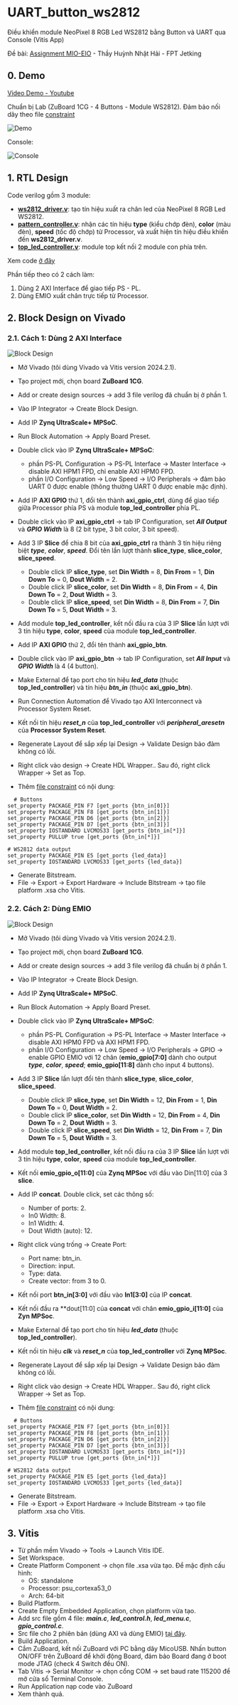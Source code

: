 # UART_button_ws2812

Điều khiển module NeoPixel 8 RGB Led WS2812 bằng Button và UART qua Console (Vitis App)

Đề bài: [Assignment MIO-EIO](Assigment_MIO-EIO.pdf) - Thầy Huỳnh Nhật Hải - FPT Jetking

## 0. Demo
 
[Video Demo - Youtube](https://youtu.be/NjMW7L0Sqqs)

Chuẩn bị Lab (ZuBoard 1CG - 4 Buttons - Module WS2812). Đảm bảo nối dây theo file [constraint](pins.xdc)

![Demo](images/lab_2.jpg)

Console:

![Console](images/console.png)

## 1. RTL Design
Code verilog gồm 3 module: 
- [**ws2812_driver.v**](verilog/ws2812_driver.v): tạo tín hiệu xuất ra chân led của NeoPixel 8 RGB Led WS2812.
- [**pattern_controller.v**](verilog/pattern_controller.v): nhận các tín hiệu **type** (kiểu chớp đèn), **color** (màu đèn), **speed** (tốc độ chớp) từ Processor, và xuất hiện tín hiệu điều khiển đến **ws2812_driver.v**.
- [**top_led_controller.v**](verilog/top_led_controller.v): module top kết nối 2 module con phía trên.

Xem code [ở đây](verilog/)

Phần tiếp theo có 2 cách làm:
1. Dùng 2 AXI Interface để giao tiếp PS - PL.
2. Dùng EMIO xuất chân trực tiếp từ Processor.

## 2. Block Design on Vivado
### 2.1. Cách 1: Dùng 2 AXI Interface

![Block Design](images/diagram1_AXI.png)

- Mở Vivado (tôi dùng Vivado và Vitis version 2024.2.1).
- Tạo project mới, chọn board **ZuBoard 1CG**.
- Add or create design sources -> add 3 file verilog đã chuẩn bị ở phần 1.
- Vào IP Integrator -> Create Block Design.
  
- Add IP **Zynq UltraScale+ MPSoC**.
- Run Block Automation -> Apply Board Preset.
- Double click vào IP **Zynq UltraScale+ MPSoC**:
  + phần PS-PL Configuration -> PS-PL Interface -> Master Interface -> disable AXI HPM1 FPD, chỉ enable AXI HPM0 FPD.
  + phần I/O Configuration -> Low Speed -> I/O Peripherals -> đảm bảo UART 0 được enable (thông thường UART 0 được enable mặc định).
    
- Add IP **AXI GPIO** thứ 1, đổi tên thành **axi_gpio_ctrl**, dùng để giao tiếp giữa Processor phía PS và module **top_led_controller** phía PL.
- Double click vào IP **axi_gpio_ctrl** -> tab IP Configuration, set ***All Output*** và ***GPIO Width*** là 8 (2 bit type, 3 bit color, 3 bit speed).
  
- Add 3 IP **Slice** để chia 8 bit của **axi_gpio_ctrl** ra thành 3 tín hiệu riêng biệt ***type***, ***color***, ***speed***. Đổi tên lần lượt thành **slice_type**, **slice_color**, **slice_speed**.
  + Double click IP **slice_type**, set **Din Width** = 8, **Din From** = 1, **Din Down To** = 0, **Dout Width** = 2.
  + Double click IP **slice_color**, set **Din Width** = 8, **Din From** = 4, **Din Down To** = 2, **Dout Width** = 3.
  + Double click IP **slice_speed**, set **Din Width** = 8, **Din From** = 7, **Din Down To** = 5, **Dout Width** = 3.
 
- Add module **top_led_controller**, kết nối đầu ra của 3 IP **Slice** lần lượt với 3 tín hiệu **type**, **color**, **speed** của module **top_led_controller**.

- Add IP **AXI GPIO** thứ 2, đổi tên thành **axi_gpio_btn**.
- Double click vào IP **axi_gpio_btn** -> tab IP Configuration, set ***All Input*** và ***GPIO Width*** là 4 (4 button).

- Make External để tạo port cho tín hiệu ***led_data*** (thuộc **top_led_controller**) và tín hiệu ***btn_in*** (thuộc **axi_gpio_btn**).

- Run Connection Automation để Vivado tạo AXI Interconnect và Processor System Reset.
- Kết nối tín hiệu ***reset_n*** của **top_led_controller** với ***peripheral_aresetn*** của **Processor System Reset**.
- Regenerate Layout để sắp xếp lại Design -> Validate Design bảo đảm không có lỗi.
- Right click vào design -> Create HDL Wrapper.. Sau đó, right click Wrapper -> Set as Top.
- Thêm [file constraint](pins.xdc) có nội dung:
  
```
  # Buttons
set_property PACKAGE_PIN F7 [get_ports {btn_in[0]}]
set_property PACKAGE_PIN F8 [get_ports {btn_in[1]}]
set_property PACKAGE_PIN D6 [get_ports {btn_in[2]}]
set_property PACKAGE_PIN D7 [get_ports {btn_in[3]}]
set_property IOSTANDARD LVCMOS33 [get_ports {btn_in[*]}]
set_property PULLUP true [get_ports {btn_in[*]}]

# WS2812 data output
set_property PACKAGE_PIN E5 [get_ports {led_data}]
set_property IOSTANDARD LVCMOS33 [get_ports {led_data}]
```

- Generate Bitstream.
- File -> Export -> Export Hardware -> Include Bitstream -> tạo file platform .xsa cho Vitis.

### 2.2. Cách 2: Dùng EMIO

![Block Design](images/diagram2_emio.png)

- Mở Vivado (tôi dùng Vivado và Vitis version 2024.2.1).
- Tạo project mới, chọn board **ZuBoard 1CG**.
- Add or create design sources -> add 3 file verilog đã chuẩn bị ở phần 1.
- Vào IP Integrator -> Create Block Design.
  
- Add IP **Zynq UltraScale+ MPSoC**.
- Run Block Automation -> Apply Board Preset.
- Double click vào IP **Zynq UltraScale+ MPSoC**:
  + phần PS-PL Configuration -> PS-PL Interface -> Master Interface -> disable AXI HPM0 FPD và AXI HPM1 FPD.
  + phần I/O Configuration -> Low Speed -> I/O Peripherals -> GPIO -> enable GPIO EMIO với 12 chân (**emio_gpio[7:0]** dành cho output ***type***, ***color***, ***speed***; **emio_gpio[11:8]** dành cho input 4 buttons).
     
- Add 3 IP **Slice** lần lượt đổi tên thành **slice_type**, **slice_color**, **slice_speed**.
  + Double click IP **slice_type**, set **Din Width** = 12, **Din From** = 1, **Din Down To** = 0, **Dout Width** = 2.
  + Double click IP **slice_color**, set **Din Width** = 12, **Din From** = 4, **Din Down To** = 2, **Dout Width** = 3.
  + Double click IP **slice_speed**, set **Din Width** = 12, **Din From** = 7, **Din Down To** = 5, **Dout Width** = 3.
 
- Add module **top_led_controller**, kết nối đầu ra của 3 IP **Slice** lần lượt với 3 tín hiệu **type**, **color**, **speed** của module **top_led_controller**.
- Kết nối **emio_gpio_o[11:0]** của **Zynq MPSoc** với đầu vào Din[11:0] của 3 **slice**.

- Add IP **concat**. Double click, set các thông số:
  + Number of ports: 2.
  + In0 Width: 8.
  + In1 Width: 4.
  + Dout Width (auto): 12.
  
- Right click vùng trống -> Create Port:
  + Port name: btn_in.
  + Direction: input.
  + Type: data.
  + Create vector: from 3 to 0.
    
- Kết nối port **btn_in[3:0]** với đầu vào **In1[3:0]** của IP **concat**.
- Kết nối đầu ra **dout[11:0] của **concat** với chân **emio_gpio_i[11:0]** của **Zyn MPSoc**.
- Make External để tạo port cho tín hiệu ***led_data*** (thuộc **top_led_controller**).
- Kết nối tín hiệu ***clk*** và ***reset_n*** của **top_led_controller** với **Zynq MPSoc**.
- Regenerate Layout để sắp xếp lại Design -> Validate Design bảo đảm không có lỗi.
- Right click vào design -> Create HDL Wrapper.. Sau đó, right click Wrapper -> Set as Top.
- Thêm [file constraint](pins.xdc) có nội dung:
  
```
  # Buttons
set_property PACKAGE_PIN F7 [get_ports {btn_in[0]}]
set_property PACKAGE_PIN F8 [get_ports {btn_in[1]}]
set_property PACKAGE_PIN D6 [get_ports {btn_in[2]}]
set_property PACKAGE_PIN D7 [get_ports {btn_in[3]}]
set_property IOSTANDARD LVCMOS33 [get_ports {btn_in[*]}]
set_property PULLUP true [get_ports {btn_in[*]}]

# WS2812 data output
set_property PACKAGE_PIN E5 [get_ports {led_data}]
set_property IOSTANDARD LVCMOS33 [get_ports {led_data}]
```

- Generate Bitstream.
- File -> Export -> Export Hardware -> Include Bitstream -> tạo file platform .xsa cho Vitis.

## 3. Vitis
- Từ phần mềm Vivado -> Tools -> Launch Vitis IDE.
- Set Workspace.
- Create Platform Component -> chọn file .xsa vừa tạo. Để mặc định cấu hình:
  + OS: standalone
  + Processor: psu_cortexa53_0
  + Arch: 64-bit
- Build Platform.
- Create Empty Embedded Application, chọn platform vừa tạo.
- Add src file gồm 4 file: ***main.c***, ***led_control.h***, ***led_menu.c***, ***gpio_control.c***.
- Src file cho 2 phiên bản (dùng AXI và dùng EMIO) [tại đây](vitis_app/).
- Build Application.
- Cắm ZuBoard, kết nối ZuBoard với PC bằng dây MicoUSB. Nhấn button ON/OFF trên ZuBoard để khởi động Board, đảm bảo Board đang ở boot mode JTAG (check 4 Switch đều ON).
- Tab Vitis -> Serial Monitor -> chọn cổng COM -> set baud rate 115200 để mở cửa sổ Terminal Console.
- Run Application nạp code vào ZuBoard
- Xem thành quả.
